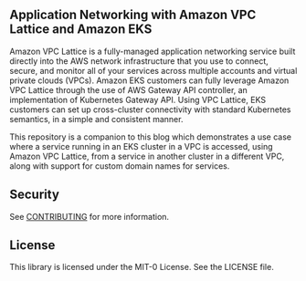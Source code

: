 ## Application Networking with Amazon VPC Lattice and Amazon EKS

Amazon VPC Lattice is a fully-managed application networking service built directly into the AWS network infrastructure that you use to connect, secure, and monitor all of your services across multiple accounts and virtual private clouds (VPCs). Amazon EKS customers can fully leverage Amazon VPC Lattice through the use of AWS Gateway API controller, an implementation of Kubernetes Gateway API. Using VPC Lattice, EKS customers can set up cross-cluster connectivity with standard Kubernetes semantics, in a simple and consistent manner.

This repository is a companion to this blog which demonstrates a use case where a service running in an EKS cluster in a VPC is accessed, using Amazon VPC Lattice, from a service in another cluster in a different VPC, along with support for custom domain names for services. 

## Security

See [CONTRIBUTING](CONTRIBUTING.md#security-issue-notifications) for more information.

## License

This library is licensed under the MIT-0 License. See the LICENSE file.


